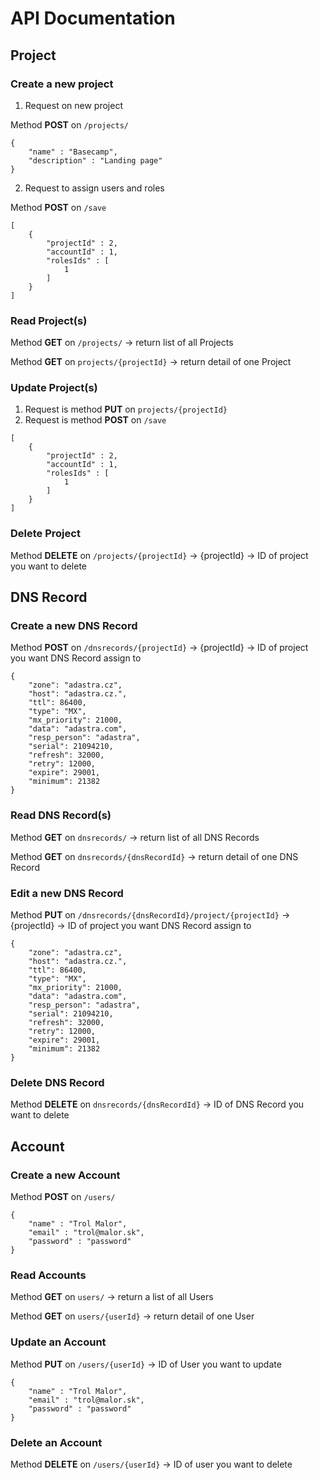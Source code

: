 # API Documentation

## Project

### Create a new project

1. Request on new project

Method **POST** on `/projects/`

```
{
    "name" : "Basecamp",
    "description" : "Landing page"
}
```

2. Request to assign users and roles

Method **POST** on `/save`

```
[
    {
        "projectId" : 2,
        "accountId" : 1,
        "rolesIds" : [
            1
        ]
    }
]
```

### Read Project(s)

Method **GET** on `/projects/` -> return list of all Projects

Method **GET** on `projects/{projectId}` -> return detail of one Project

### Update Project(s)

1. Request is method **PUT** on `projects/{projectId}`
2. Request is method **POST** on `/save`

```
[
    {
        "projectId" : 2,
        "accountId" : 1,
        "rolesIds" : [
            1
        ]
    }
]
```

### Delete Project

Method **DELETE** on `/projects/{projectId}` -> {projectId} -> ID of project you want to delete

## DNS Record

### Create a new DNS Record

Method **POST** on `/dnsrecords/{projectId}` -> {projectId} -> ID of project you want DNS Record assign to

```
{
    "zone": "adastra.cz",
    "host": "adastra.cz.",
    "ttl": 86400,
    "type": "MX",
    "mx_priority": 21000,
    "data": "adastra.com",
    "resp_person": "adastra",
    "serial": 21094210,
    "refresh": 32000,
    "retry": 12000,
    "expire": 29001,
    "minimum": 21382
}
```

### Read DNS Record(s)

Method **GET** on `dnsrecords/` -> return list of all DNS Records

Method **GET** on `dnsrecords/{dnsRecordId}` -> return detail of one DNS Record

### Edit a new DNS Record

Method **PUT** on `/dnsrecords/{dnsRecordId}/project/{projectId}` -> {projectId} -> ID of project you want DNS Record assign to

```
{
    "zone": "adastra.cz",
    "host": "adastra.cz.",
    "ttl": 86400,
    "type": "MX",
    "mx_priority": 21000,
    "data": "adastra.com",
    "resp_person": "adastra",
    "serial": 21094210,
    "refresh": 32000,
    "retry": 12000,
    "expire": 29001,
    "minimum": 21382
}
```

### Delete DNS Record

Method **DELETE** on `dnsrecords/{dnsRecordId}` -> ID of DNS Record you want to delete

## Account

### Create a new Account

Method **POST** on `/users/`

```
{
    "name" : "Trol Malor",
    "email" : "trol@malor.sk",
    "password" : "password"
}
```

### Read Accounts

Method **GET** on `users/` -> return a list of all Users

Method **GET** on `users/{userId}` -> return detail of one User

### Update an Account

Method **PUT** on `/users/{userId}` -> ID of User you want to update

```
{
    "name" : "Trol Malor",
    "email" : "trol@malor.sk",
    "password" : "password"
}
```

### Delete an Account

Method **DELETE** on `/users/{userId}` -> ID of user you want to delete